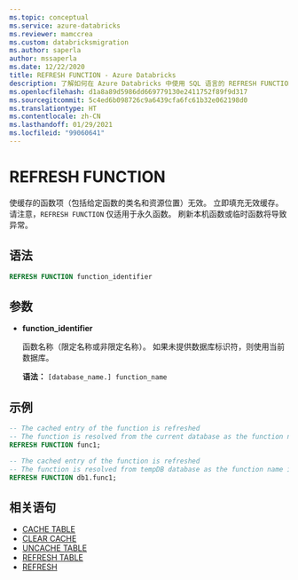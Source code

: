 ```yaml
---
ms.topic: conceptual
ms.service: azure-databricks
ms.reviewer: mamccrea
ms.custom: databricksmigration
ms.author: saperla
author: mssaperla
ms.date: 12/22/2020
title: REFRESH FUNCTION - Azure Databricks
description: 了解如何在 Azure Databricks 中使用 SQL 语言的 REFRESH FUNCTION 语法。
ms.openlocfilehash: d1a8a89d5986dd669779130e2411752f89f9d317
ms.sourcegitcommit: 5c4ed6b098726c9a6439cfa6fc61b32e062198d0
ms.translationtype: HT
ms.contentlocale: zh-CN
ms.lasthandoff: 01/29/2021
ms.locfileid: "99060641"
---
```

# <a name="refresh-function"></a>REFRESH FUNCTION

使缓存的函数项（包括给定函数的类名和资源位置）无效。 立即填充无效缓存。
请注意，``REFRESH FUNCTION`` 仅适用于永久函数。 刷新本机函数或临时函数将导致异常。

## <a name="syntax"></a>语法

```sql
REFRESH FUNCTION function_identifier
```

## <a name="parameters"></a>参数

* **function_identifier**

  函数名称（限定名称或非限定名称）。 如果未提供数据库标识符，则使用当前数据库。

  **语法：** ``[database_name.] function_name``

## <a name="examples"></a>示例

```sql
-- The cached entry of the function is refreshed
-- The function is resolved from the current database as the function name is unqualified.
REFRESH FUNCTION func1;

-- The cached entry of the function is refreshed
-- The function is resolved from tempDB database as the function name is qualified.
REFRESH FUNCTION db1.func1;
```

## <a name="related-statements"></a>相关语句

* [CACHE TABLE](sql-ref-syntax-aux-cache-cache-table.md)
* [CLEAR CACHE](sql-ref-syntax-aux-cache-clear-cache.md)
* [UNCACHE TABLE](sql-ref-syntax-aux-cache-uncache-table.md)
* [REFRESH TABLE](sql-ref-syntax-aux-cache-refresh-table.md)
* [REFRESH](sql-ref-syntax-aux-cache-refresh.md)